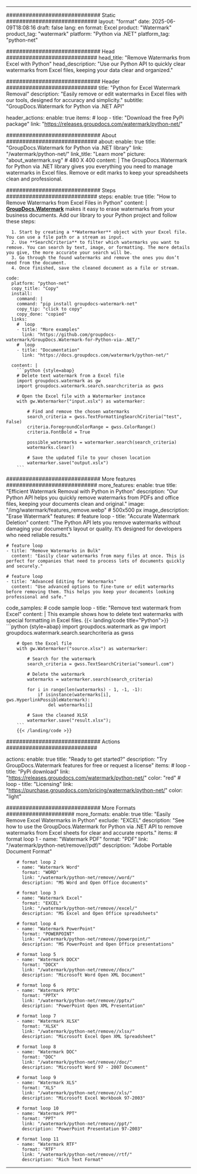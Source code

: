 
---
############################# Static ############################
layout: "format"
date:  2025-06-09T18:08:16
draft: false
lang: en
format: Excel
product: "Watermark"
product_tag: "watermark"
platform: "Python via .NET"
platform_tag: "python-net"

############################# Head ############################
head_title: "Remove Watermarks from Excel with Python"
head_description: "Use our Python API to quickly clear watermarks from Excel files, keeping your data clear and organized."

############################# Header ############################
title: "Python for Excel Watermark Removal" 
description: "Easily remove or edit watermarks in Excel files with our tools, designed for accuracy and simplicity."
subtitle: "GroupDocs.Watermark for Python via .NET API" 

header_actions:
  enable: true
  items:
    #  loop
    - title: "Download the free PyPi package"
      link: "https://releases.groupdocs.com/watermark/python-net/"
      
############################# About ############################
about:
    enable: true
    title: "GroupDocs.Watermark for Python via .NET library"
    link: "/watermark/python-net/"
    link_title: "Learn more"
    picture: "about_watermark.svg" # 480 X 400
    content: |
       The GroupDocs.Watermark for Python via .NET library gives you everything you need to manage watermarks in Excel files. Remove or edit marks to keep your spreadsheets clean and professional.

############################# Steps ############################
steps:
    enable: true
    title: "How to Remove Watermarks from Excel Files in Python"
    content: |
      **[GroupDocs.Watermark](https://products.groupdocs.com/watermark/python-net/)** makes it easy to erase watermarks from your business documents. Add our library to your Python project and follow these steps:
      
      1. Start by creating a **Watermarker** object with your Excel file. You can use a file path or a stream as input.
      2. Use **SearchCriteria** to filter which watermarks you want to remove. You can search by text, image, or formatting. The more details you give, the more accurate your search will be.
      3. Go through the found watermarks and remove the ones you don’t need from the document.
      4. Once finished, save the cleaned document as a file or stream.
   
    code:
      platform: "python-net"
      copy_title: "Copy"
      install:
        command: |
        command: "pip install groupdocs-watermark-net"
        copy_tip: "click to copy"
        copy_done: "copied"
      links:
        #  loop
        - title: "More examples"
          link: "https://github.com/groupdocs-watermark/GroupDocs.Watermark-for-Python-via-.NET/"
        #  loop
        - title: "Documentation"
          link: "https://docs.groupdocs.com/watermark/python-net/"
          
      content: |
        ```python {style=abap}
        # Delete text watermark from a Excel file
        import groupdocs.watermark as gw
        import groupdocs.watermark.search.searchcriteria as gwss

        # Open the Excel file with a Watermarker instance
        with gw.Watermarker("input.xslx") as watermarker:

            # Find and remove the chosen watermarks
            search_criteria = gwss.TextFormattingSearchCriteria("test", False)
            criteria.ForegroundColorRange = gwss.ColorRange()
            criteria.FontBold = True

            possible_watermarks = watermarker.search(search_criteria)
            watermarks.clear()

            # Save the updated file to your chosen location
            watermarker.save("output.xslx")
        ```            

############################# More features ############################
more_features:
  enable: true
  title: "Efficient Watermark Removal with Python in Python"
  description: "Our Python API helps you quickly remove watermarks from PDFs and office files, keeping your documents clean and original."
  image: "/img/watermark/features_remove.webp" # 500x500 px
  image_description: "Erase Watermark"
  features:
    # feature loop
    - title: "Accurate Watermark Deletion"
      content: "The Python API lets you remove watermarks without damaging your document’s layout or quality. It’s designed for developers who need reliable results."

    # feature loop
    - title: "Remove Watermarks in Bulk"
      content: "Easily clear watermarks from many files at once. This is perfect for companies that need to process lots of documents quickly and securely."

    # feature loop
    - title: "Advanced Editing for Watermarks"
      content: "Use advanced options to fine-tune or edit watermarks before removing them. This helps you keep your documents looking professional and safe."
      
  code_samples:
    # code sample loop
    - title: "Remove text watermark from Excel"
      content: |
        This example shows how to delete text watermarks with special formatting in Excel files.
        {{< landing/code title="Python">}}
        ```python {style=abap}
        import groupdocs.watermark as gw
        import groupdocs.watermark.search.searchcriteria as gwss

        # Open the Excel file
        with gw.Watermarker("source.xlsx") as watermarker:

            # Search for the watermark
            search_criteria = gwss.TextSearchCriteria("someurl.com")

            # Delete the watermark
            watermarks = watermarker.search(search_criteria)

            for i in range(len(watermarks) - 1, -1, -1):
                if isinstance(watermarks[i], gws.HyperlinkPossibleWatermark):
                    del watermarks[i]

            # Save the cleaned XLSX
            watermarker.save("result.xlsx");
        ```
        {{< /landing/code >}}


############################# Actions ############################

actions:
  enable: true
  title: "Ready to get started?"
  description: "Try GroupDocs.Watermark features for free or request a license"
  items:
    #  loop
    - title: "PyPi download"
      link: "https://releases.groupdocs.com/watermark/python-net/"
      color: "red"
        #  loop
    - title: "Licensing"
      link: "https://purchase.groupdocs.com/pricing/watermark/python-net/"
      color: "light"


############################# More Formats #####################
more_formats:
    enable: true
    title: "Easily Remove Excel Watermarks in Python"
    exclude: "EXCEL"
    description: "See how to use the GroupDocs.Watermark for Python via .NET API to remove watermarks from Excel sheets for clear and accurate reports."
    items: 
        # format loop 1
        - name: "Watermark PDF"
          format: "PDF"
          link: "/watermark/python-net/remove//pdf/"
          description: "Adobe Portable Document Format"

        # format loop 2
        - name: "Watermark Word"
          format: "WORD"
          link: "/watermark/python-net/remove//word/"
          description: "MS Word and Open Office documents"
          
        # format loop 3
        - name: "Watermark Excel"
          format: "EXCEL"
          link: "/watermark/python-net/remove//excel/"
          description: "MS Excel and Open Office spreadsheets"

        # format loop 4
        - name: "Watermark PowerPoint"
          format: "POWERPOINT"
          link: "/watermark/python-net/remove//powerpoint/"
          description: "MS PowerPoint and Open Office presentations"

        # format loop 5
        - name: "Watermark DOCX"
          format: "DOCX"
          link: "/watermark/python-net/remove//docx/"
          description: "Microsoft Word Open XML Document"
          
        # format loop 6
        - name: "Watermark PPTX"
          format: "PPTX"
          link: "/watermark/python-net/remove//pptx/"
          description: "PowerPoint Open XML Presentation"
          
        # format loop 7
        - name: "Watermark XLSX"
          format: "XLSX"
          link: "/watermark/python-net/remove//xlsx/"
          description: "Microsoft Excel Open XML Spreadsheet"

        # format loop 8
        - name: "Watermark DOC"
          format: "DOC"
          link: "/watermark/python-net/remove//doc/"
          description: "Microsoft Word 97 - 2007 Document"

        # format loop 9
        - name: "Watermark XLS"
          format: "XLS"
          link: "/watermark/python-net/remove//xls/"
          description: "Microsoft Excel Workbook 97-2003"

        # format loop 10
        - name: "Watermark PPT"
          format: "PPT"
          link: "/watermark/python-net/remove//ppt/"
          description: "PowerPoint Presentation 97-2003"

        # format loop 11
        - name: "Watermark RTF"
          format: "RTF"
          link: "/watermark/python-net/remove//rtf/"
          description: "Rich Text Format"

---